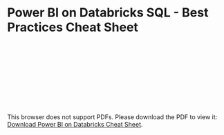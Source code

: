 # Power BI on Databricks SQL - Best Practices Cheat Sheet

<object data="https://www.databricks.com/sites/default/files/2025-04/2025-04-power-bi-on-databricks-best-practices-cheat-sheet.pdf" type="application/pdf" width="700px" height="700px">
    <embed src="https://www.databricks.com/sites/default/files/2025-04/2025-04-power-bi-on-databricks-best-practices-cheat-sheet.pdf">
        <p>This browser does not support PDFs. Please download the PDF to view it: <a href="https://www.databricks.com/sites/default/files/2025-04/2025-04-power-bi-on-databricks-best-practices-cheat-sheet.pdf">Download Power BI on Databricks Cheat Sheet</a>.</p>
    </embed>
</object>

<object src="2025-04-power-bi-on-databricks-best-practices-cheat-sheet.pdf" type="application/pdf" title="Power BI on Databricks Cheat Sheet" width="500" height="720">
    <a href="2025-04-power-bi-on-databricks-best-practices-cheat-sheet.pdf">Power BI on Databricks Cheat Sheets</a> 
</object>